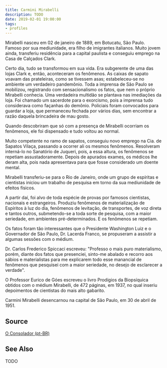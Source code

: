 ```yaml
---
title: Carmini Mirabelli
description: TODO
date: 2019-02-01 19:00:00
tags: 
- profiles
---
```



Mirabelli nasceu em 02 de janeiro de 1889, em Botucatu, São Paulo. Famoso por sua mediunidade, era filho de imigrantes italianos. Muito jovem ainda, transferiu residência para a capital paulista e conseguiu emprego na Casa de Calçados Clark.

Certo dia, tudo se transformou em sua vida. Era subgerente de uma das lojas Clark e, então, aconteceram os fenômenos. As caixas de sapato voavam das prateleiras, como se tivessem asas; estabeleceu-se no ambiente um verdadeiro pandemônio. Toda a imprensa de São Paulo se mobilizou, registrando com sensacionalismo os fatos, que nem o próprio Mirabelli conhecia. Uma verdadeira multidão se plantava nas imediações da loja. Foi chamado um sacerdote para o exorcismo, pois a imprensa tudo considerava como façanhas do demônio. Policiais foram convocados para guardar a loja, que permaneceu fechada por vários dias, sem encontrar a razão daquela brincadeira de mau gosto.

Quando descobriram que só com a presença de Mirabelli ocorriam os fenômenos, ele foi dispensado e tudo voltou ao normal.

Muito competente no ramo de sapatos, conseguiu novo emprego na Cia. de Sapatos Vilaça, passando a ocorrer ali os mesmos fenômenos. Resolveram interná-lo no Sanatório de Juqueri, pois, a essa altura, os fenômenos se repetiam assustadoramente. Depois de apurados exames, os médicos lhe deram alta, pois nada apresentava para que fosse considerado um doente mental.

Mirabelli transferiu-se para o Rio de Janeiro, onde um grupo de espíritas e cientistas iniciou um trabalho de pesquisa em torno da sua mediunidade de efeitos físicos.

A partir daí, foi alvo de toda espécie de provas por famosos cientistas, nacionais e estrangeiros. Produziu fenômenos de materialização de Espíritos à luz do dia, fenômenos de levitação, de transportes, de voz direta e tantos outros, submetendo-se a toda sorte de pesquisa, com a maior seriedade, em ambientes pré-determinados. E os fenômenos se repetiam.

Os fatos foram tão interessantes que o Presidente Washington Luiz e o Governador de São Paulo, Dr. Lacerda Franco, se propuseram a assistir a algumas sessões com o médium.

Dr. Carlos Frederico Spiccaci escreveu: "Professo o mais puro materialismo, porém, diante dos fatos que presenciei, sinto-me abalado e recorro aos sábios e materialistas para me explicarem todo esse manancial de fenômenos que pesquisei com a maior seriedade, no desejo de esclarecer a verdade".

O Professor Eurico de Góes escreveu o livro Prodígios da Biopsíquica obtidos com o médium Mirabelli, de 472 páginas, em 1937, no qual inseriu depoimentos de cientistas do mais alto gabarito.

Carmini Mirabelli desencarnou na capital de São Paulo, em 30 de abril de 1951.


## Source
[O Consolador (pt-BR)](http://www.oconsolador.com.br/linkfixo/biografias/carmini.html)

## See Also
TODO


